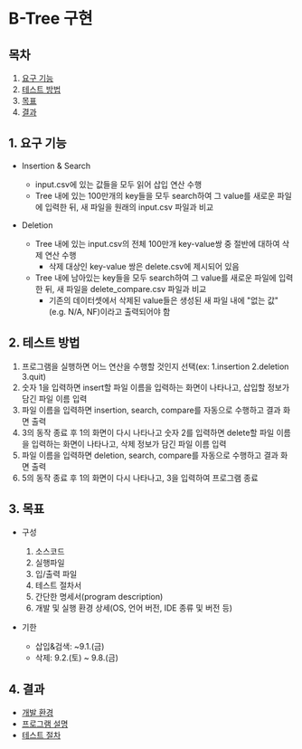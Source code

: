 # B-Tree 구현 

## 목차
1. [요구 기능](#1-요구-기능)
2. [테스트 방법](#2-테스트-방법)
3. [목표](#3-목표)
4. [결과](#4-결과)


## 1. 요구 기능
* Insertion & Search
    * input.csv에 있는 값들을 모두 읽어 삽입 연산 수행
    * Tree 내에 있는 100만개의 key들을 모두 search하여 그 value를 새로운 파일에 입력한 뒤, 새 파일을 원래의 input.csv 파일과 비교

* Deletion
    * Tree 내에 있는 input.csv의 전체 100만개 key-value쌍 중 절반에 대하여 삭제 연산 수행
        * 삭제 대상인 key-value 쌍은 delete.csv에 제시되어 있음
    * Tree 내에 남아있는 key들을 모두 search하여 그 value를 새로운 파일에 입력한 뒤, 새 파일을 delete_compare.csv 파일과 비교
        * 기존의 데이터셋에서 삭제된 value들은 생성된 새 파일 내에 "없는 값"(e.g. N/A, NF)이라고 출력되어야 함


## 2. 테스트 방법
  1. 프로그램을 실행하면 어느 연산을 수행할 것인지 선택(ex: 1.insertion 2.deletion 3.quit)
  2. 숫자 1을 입력하면 insert할 파일 이름을 입력하는 화면이 나타나고, 삽입할 정보가 담긴 파일 이름 입력
  3. 파일 이름을 입력하면 insertion, search, compare를 자동으로 수행하고 결과 화면 출력
  4. 3의 동작 종료 후 1의 화면이 다시 나타나고 숫자 2를 입력하면 delete할 파일 이름을 입력하는 화면이 나타나고, 삭제 정보가 담긴 파일 이름 입력
  5. 파일 이름을 입력하면 deletion, search, compare를 자동으로 수행하고 결과 화면 출력
  6. 5의 동작 종료 후 1의 화면이 다시 나타나고, 3을 입력하여 프로그램 종료


## 3. 목표
* 구성
    1. 소스코드
    2. 실행파일
    3. 입/출력 파일
    4. 테스트 절차서
    5. 간단한 명세서(program description)
    6. 개발 및 실행 환경 상세(OS, 언어 버전, IDE 종류 및 버전 등)

* 기한
    * 삽입&검색: ~9.1.(금)
    * 삭제: 9.2.(토) ~ 9.8.(금)


## 4. 결과
* [개발 환경](개발환경.md)
* [프로그램 설명](프로그램명세서.md)
* [테스트 절차](테스트절차서.md)